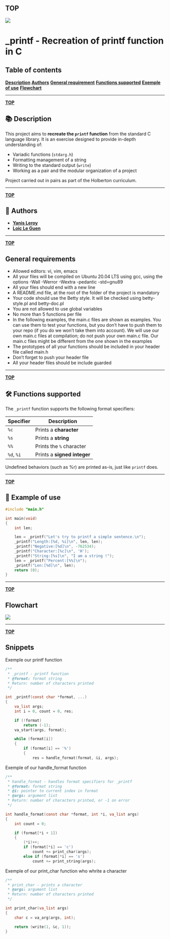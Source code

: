 ## TOP
<img src= "https://github.com/loicleguen/holbertonschool-printf/blob/main/holberton.png">

# _printf - Recreation of printf function in C

## Table of contents
**[Description](https://github.com/loicleguen/holbertonschool-printf/blob/main/README.md#-description)**
**[Authors](https://github.com/loicleguen/holbertonschool-printf/blob/main/README.md#-authors)**
**[General requirement](https://github.com/loicleguen/holbertonschool-printf/blob/main/README.md#general-requirements)**
**[Functions supported](https://github.com/loicleguen/holbertonschool-printf/blob/main/README.md#%EF%B8%8F-functions-supported)**
**[Exemple of use](https://github.com/loicleguen/holbertonschool-printf/blob/main/README.md#-example-of-use)**
**[Flowchart](https://github.com/loicleguen/holbertonschool-printf/blob/main/README.md#flowchart)**

---

**[TOP](https://github.com/loicleguen/holbertonschool-printf/blob/main/README.md#top)**

## 📚 Description

This project aims to **recreate the `printf` function** from the standard C language library. It is an exercise designed to provide in-depth understanding of:

- Variadic functions (`stdarg.h`)
- Formatting management of a string
- Writing to the standard output (`write`)
- Working as a pair and the modular organization of a project

Project carried out in pairs as part of the Holberton curriculum.

---

**[TOP](https://github.com/loicleguen/holbertonschool-printf/blob/main/README.md#top)**

## 👥 Authors

- **[Yanis Leroy](https://github.com/LEROY-Yanis)**  
- **[Loic Le Guen](https://github.com/loicleguen)**

---

**[TOP](https://github.com/loicleguen/holbertonschool-printf/blob/main/README.md#top)**

## General requirements

- Allowed editors: vi, vim, emacs
- All your files will be compiled on Ubuntu 20.04 LTS using gcc, using the options -Wall -Werror -Wextra -pedantic -std=gnu89
- All your files should end with a new line
- A README.md file, at the root of the folder of the project is mandatory
- Your code should use the Betty style. It will be checked using betty-style.pl and betty-doc.pl
- You are not allowed to use global variables
- No more than 5 functions per file
- In the following examples, the main.c files are shown as examples. You can use them to test your functions, but you don’t have to push them to your repo (if you     do we won’t take them into account). We will use our own main.c files at compilation; do not push your own main.c file. Our main.c files might be different from    the one shown in the examples
- The prototypes of all your functions should be included in your header file called main.h
- Don’t forget to push your header file
- All your header files should be include guarded

---

**[TOP](https://github.com/loicleguen/holbertonschool-printf/blob/main/README.md#top)**

## 🛠️ Functions supported

The `_printf` function supports the following format specifiers:

|**Specifier**  | **Description**                     |
|---------------|-------------------------------------|
| `%c`          | Prints a **character**              |
| `%s`          | Prints a **string**                 |
| `%%`          | Prints the `%` character            |
| `%d`, `%i`    | Prints a **signed integer**         |

Undefined behaviors (such as %r) are printed as-is, just like `printf` does.

---

**[TOP](https://github.com/loicleguen/holbertonschool-printf/blob/main/README.md#top)**

## 🧪 Example of use

```c
#include "main.h"

int main(void)
{
    int len;

    len = _printf("Let's try to printf a simple sentence.\n");
    _printf("Length:[%d, %i]\n", len, len);
    _printf("Negative:[%d]\n", -762534);
    _printf("Character:[%c]\n", 'H');
    _printf("String:[%s]\n", "I am a string !");
    len = _printf("Percent:[%%]\n");
    _printf("Len:[%d]\n", len);
    return (0);
}
```
---

**[TOP](https://github.com/loicleguen/holbertonschool-printf/blob/main/README.md#top)**

## Flowchart

<img src= "https://github.com/loicleguen/holbertonschool-printf/blob/main/Flowchartprintf.drawio.png">

---

**[TOP](https://github.com/loicleguen/holbertonschool-printf/blob/main/README.md#top)**

## Snippets

Exemple our printf function
```c
/**
 * _printf - printf function
 * @format: format string
 * Return: number of characters printed
 */

int _printf(const char *format, ...)
{
	va_list args;
	int i = 0, count = 0, res;

	if (!format)
		return (-1);
	va_start(args, format);

	while (format[i])
	{
		if (format[i] == '%')
		{
			res = handle_format(format, &i, args);
```
Exemple of our handle_format function
```c
/**
 * handle_format - handles format specifiers for _printf
 * @format: format string
 * @i: pointer to current index in format
 * @args: argument list
 * Return: number of characters printed, or -1 on error
 */

int handle_format(const char *format, int *i, va_list args)
{
	int count = 0;

	if (format[*i + 1])
	{
		(*i)++;
		if (format[*i] == 'c')
			count += print_char(args);
		else if (format[*i] == 's')
			count += print_string(args);
```
Exemple of our print_char function who whrite a character
```c
/**
 * print_char - prints a character
 * @args: argument list
 * Return: number of characters printed
 */

int print_char(va_list args)
{
	char c = va_arg(args, int);

	return (write(1, &c, 1));
}
```

